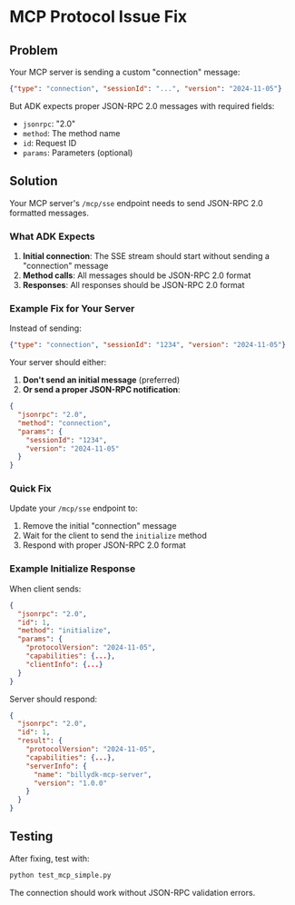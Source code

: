 # MCP Protocol Issue Fix

## Problem
Your MCP server is sending a custom "connection" message:
```json
{"type": "connection", "sessionId": "...", "version": "2024-11-05"}
```

But ADK expects proper JSON-RPC 2.0 messages with required fields:
- `jsonrpc`: "2.0"
- `method`: The method name
- `id`: Request ID
- `params`: Parameters (optional)

## Solution
Your MCP server's `/mcp/sse` endpoint needs to send JSON-RPC 2.0 formatted messages.

### What ADK Expects
1. **Initial connection**: The SSE stream should start without sending a "connection" message
2. **Method calls**: All messages should be JSON-RPC 2.0 format
3. **Responses**: All responses should be JSON-RPC 2.0 format

### Example Fix for Your Server
Instead of sending:
```json
{"type": "connection", "sessionId": "1234", "version": "2024-11-05"}
```

Your server should either:
1. **Don't send an initial message** (preferred)
2. **Or send a proper JSON-RPC notification**:
```json
{
  "jsonrpc": "2.0",
  "method": "connection",
  "params": {
    "sessionId": "1234",
    "version": "2024-11-05"
  }
}
```

### Quick Fix
Update your `/mcp/sse` endpoint to:
1. Remove the initial "connection" message
2. Wait for the client to send the `initialize` method
3. Respond with proper JSON-RPC 2.0 format

### Example Initialize Response
When client sends:
```json
{
  "jsonrpc": "2.0",
  "id": 1,
  "method": "initialize",
  "params": {
    "protocolVersion": "2024-11-05",
    "capabilities": {...},
    "clientInfo": {...}
  }
}
```

Server should respond:
```json
{
  "jsonrpc": "2.0",
  "id": 1,
  "result": {
    "protocolVersion": "2024-11-05",
    "capabilities": {...},
    "serverInfo": {
      "name": "billydk-mcp-server",
      "version": "1.0.0"
    }
  }
}
```

## Testing
After fixing, test with:
```bash
python test_mcp_simple.py
```

The connection should work without JSON-RPC validation errors. 